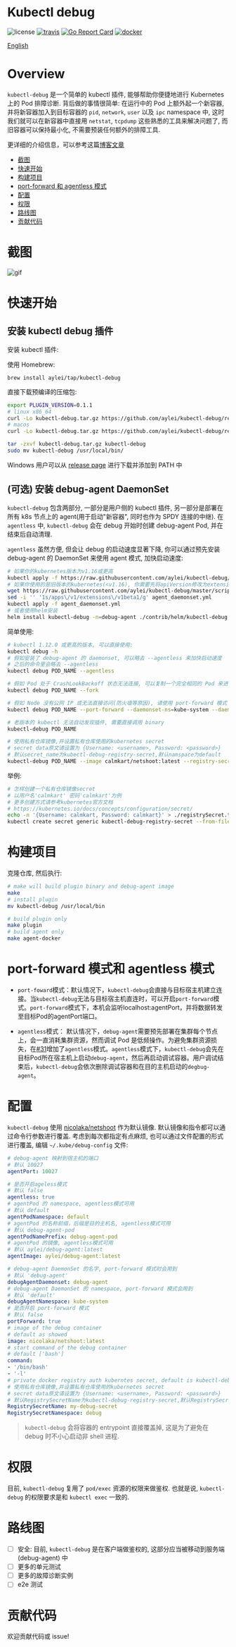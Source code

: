 # Kubectl debug

![license](https://img.shields.io/hexpm/l/plug.svg)
[![travis](https://travis-ci.org/aylei/kubectl-debug.svg?branch=master)](https://travis-ci.org/aylei/kubectl-debug)
[![Go Report Card](https://goreportcard.com/badge/github.com/aylei/kubectl-debug)](https://goreportcard.com/report/github.com/aylei/kubectl-debug)
[![docker](https://img.shields.io/docker/pulls/aylei/debug-agent.svg)](https://hub.docker.com/r/aylei/debug-agent)

[English](/README.md)

# Overview

`kubectl-debug` 是一个简单的 kubectl 插件, 能够帮助你便捷地进行 Kubernetes 上的 Pod 排障诊断. 背后做的事情很简单: 在运行中的 Pod 上额外起一个新容器, 并将新容器加入到目标容器的 `pid`, `network`, `user` 以及 `ipc` namespace 中, 这时我们就可以在新容器中直接用 `netstat`, `tcpdump` 这些熟悉的工具来解决问题了, 而旧容器可以保持最小化, 不需要预装任何额外的排障工具.

更详细的介绍信息，可以参考这篇[博客文章](https://aleiwu.com/post/kubectl-debug-intro/)

- [截图](#截图)
- [快速开始](#快速开始)
- [构建项目](#构建项目)
- [port-forward 和 agentless 模式](#port-forward-模式和-agentless-模式)
- [配置](#配置)
- [权限](#权限)
- [路线图](#路线图)
- [贡献代码](#贡献代码)

# 截图

![gif](/docs/kube-debug.gif)

# 快速开始

## 安装 kubectl debug 插件

安装 kubectl 插件:

使用 Homebrew:
```shell
brew install aylei/tap/kubectl-debug
```

直接下载预编译的压缩包:
```bash
export PLUGIN_VERSION=0.1.1
# linux x86_64
curl -Lo kubectl-debug.tar.gz https://github.com/aylei/kubectl-debug/releases/download/v${PLUGIN_VERSION}/kubectl-debug_${PLUGIN_VERSION}_linux_amd64.tar.gz
# macos
curl -Lo kubectl-debug.tar.gz https://github.com/aylei/kubectl-debug/releases/download/v${PLUGIN_VERSION}/kubectl-debug_${PLUGIN_VERSION}_darwin_amd64.tar.gz

tar -zxvf kubectl-debug.tar.gz kubectl-debug
sudo mv kubectl-debug /usr/local/bin/
```

Windows 用户可以从 [release page](https://github.com/aylei/kubectl-debug/releases/tag/v0.1.1) 进行下载并添加到 PATH 中

## (可选) 安装 debug-agent DaemonSet   

`kubectl-debug` 包含两部分, 一部分是用户侧的 kubectl 插件, 另一部分是部署在所有 k8s 节点上的 agent(用于启动"新容器", 同时也作为 SPDY 连接的中继). 在 `agentless` 中, `kubectl-debug` 会在 debug 开始时创建 debug-agent Pod, 并在结束后自动清理.

`agentless` 虽然方便, 但会让 debug 的启动速度显著下降, 你可以通过预先安装 debug-agent 的 DaemonSet 来使用 agent 模式, 加快启动速度:

```bash
# 如果你的kubernetes版本为v1.16或更高
kubectl apply -f https://raw.githubusercontent.com/aylei/kubectl-debug/master/scripts/agent_daemonset.yml
# 如果你使用的是旧版本的kubernetes(<v1.16), 你需要先将apiVersion修改为extensions/v1beta1, 可以如下操作
wget https://raw.githubusercontent.com/aylei/kubectl-debug/master/scripts/agent_daemonset.yml
sed -i '' '1s/apps\/v1/extensions\/v1beta1/g' agent_daemonset.yml
kubectl apply -f agent_daemonset.yml
# 或者使用helm安装
helm install kubectl-debug -n=debug-agent ./contrib/helm/kubectl-debug
```

简单使用:
```bash
# kubectl 1.12.0 或更高的版本, 可以直接使用:
kubectl debug -h
# 假如安装了 debug-agent 的 daemonset, 可以略去 --agentless 来加快启动速度
# 之后的命令里会略去 --agentless
kubectl debug POD_NAME --agentless

# 假如 Pod 处于 CrashLookBackoff 状态无法连接, 可以复制一个完全相同的 Pod 来进行诊断
kubectl debug POD_NAME --fork

# 假如 Node 没有公网 IP 或无法直接访问(防火墙等原因), 请使用 port-forward 模式
kubectl debug POD_NAME --port-forward --daemonset-ns=kube-system --daemonset-name=debug-agent

# 老版本的 kubectl 无法自动发现插件, 需要直接调用 binary
kubectl-debug POD_NAME

# 使用私有仓库镜像,并设置私有仓库使用的kubernetes secret
# secret data原文请设置为 {Username: <username>, Password: <password>}
# 默认secret_name为kubectl-debug-registry-secret,默认namspace为default
kubectl-debug POD_NAME --image calmkart/netshoot:latest --registry-secret-name <k8s_secret_name> --registry-secret-namespace <namespace>
```

举例:
```bash
# 怎样创建一个私有仓库镜像secret
# 以用户名'calmkart' 密码'calmkart'为例
# 更多创建方式请参考kubernetes官方文档
# https://kubernetes.io/docs/concepts/configuration/secret/
echo -n '{Username: calmkart, Password: calmkart}' > ./registrySecret.txt
kubectl create secret generic kubectl-debug-registry-secret --from-file=./registrySecret.txt
```

# 构建项目

克隆仓库, 然后执行:
```bash
# make will build plugin binary and debug-agent image
make
# install plugin
mv kubectl-debug /usr/local/bin

# build plugin only
make plugin
# build agent only
make agent-docker
```

# port-forward 模式和 agentless 模式

- `port-foward`模式：默认情况下，`kubectl-debug`会直接与目标宿主机建立连接。当`kubectl-debug`无法与目标宿主机直连时，可以开启`port-forward`模式。`port-forward`模式下，本机会监听localhost:agentPort，并将数据转发至目标Pod的agentPort端口。

- `agentless`模式： 默认情况下，`debug-agent`需要预先部署在集群每个节点上，会一直消耗集群资源，然而调试 Pod 是低频操作。为避免集群资源损失，在[#31](https://github.com/aylei/kubectl-debug/pull/31)增加了`agentless`模式。`agentless`模式下，`kubectl-debug`会先在目标Pod所在宿主机上启动`debug-agent`，然后再启动调试容器。用户调试结束后，`kubectl-debug`会依次删除调试容器和在目的主机启动的`degbug-agent`。


# 配置

`kubectl-debug` 使用 [nicolaka/netshoot](https://github.com/nicolaka/netshoot) 作为默认镜像. 默认镜像和指令都可以通过命令行参数进行覆盖. 考虑到每次都指定有点麻烦, 也可以通过文件配置的形式进行覆盖, 编辑 `~/.kube/debug-config` 文件:

```yaml
# debug-agent 映射到宿主机的端口
# 默认 10027
agentPort: 10027

# 是否开启ageless模式
# 默认 false
agentless: true
# agentPod 的 namespace, agentless模式可用
# 默认 default
agentPodNamespace: default
# agentPod 的名称前缀，后缀是目的主机名, agentless模式可用
# 默认 debug-agent-pod
agentPodNamePrefix: debug-agent-pod
# agentPod 的镜像, agentless模式可用
# 默认 aylei/debug-agent:latest
agentImage: aylei/debug-agent:latest

# debug-agent DaemonSet 的名字, port-forward 模式时会用到
# 默认 'debug-agent'
debugAgentDaemonset: debug-agent
# debug-agent DaemonSet 的 namespace, port-forward 模式会用到
# 默认 'default'
debugAgentNamespace: kube-system
# 是否开启 port-forward 模式
# 默认 false
portForward: true
# image of the debug container
# default as showed
image: nicolaka/netshoot:latest
# start command of the debug container
# default ['bash']
command:
- '/bin/bash'
- '-l'
# private docker registry auth kuberntes secret, default is kubectl-debug-registry-secret
# 使用私有仓库镜像,并设置私有仓库使用的kubernetes secret
# secret data原文请设置为 {Username: <username>, Password: <password>}
# 默认RegistrySecretName为kubectl-debug-registry-secret,默认RegistrySecretNamespace为default
RegistrySecretName: my-debug-secret
RegistrySecretNamespace: debug
```

> `kubectl-debug` 会将容器的 entrypoint 直接覆盖掉, 这是为了避免在 debug 时不小心启动非 shell 进程.

# 权限

目前, `kubectl-debug` 复用了 `pod/exec` 资源的权限来做鉴权. 也就是说, `kubectl-debug` 的权限要求是和 `kubectl exec` 一致的.

# 路线图

- [ ] 安全: 目前, `kubectl-debug` 是在客户端做鉴权的, 这部分应当被移动到服务端(debug-agent) 中
- [ ] 更多的单元测试
- [ ] 更多的故障诊断实例
- [ ] e2e 测试

# 贡献代码

欢迎贡献代码或 issue!
